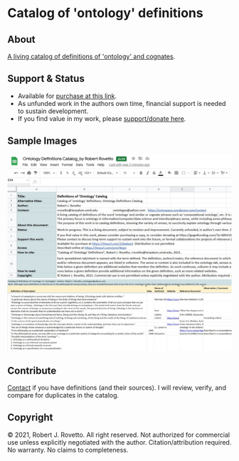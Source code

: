 # Catalog of 'ontology' definitions
## About
[A living catalog of definitions of 'ontology' and cognates](https://tinyurl.com/mtae3d8s). 

## Support & Status
- Available for [purchase at this link](https://tinyurl.com/32bxkee4).
- As unfunded work in the authors own time, financial support is needed to sustain development.
- If you find value in my work, please [support/donate here](https://gogetfunding.com/knowledge-organization-services-ontology-terminology-metadata-concept-analysis/).  

## Sample Images
![Screen capture 1](https://github.com/rrovetto/Ontology-Development-Guidelines/blob/master/images/ScreenCapture_README_OntoDefCat_Rovetto.JPG?raw=true)
![Screen capture 2](https://github.com/rrovetto/Ontology-Development-Guidelines/blob/master/images/ScreenCapture_Onto_OntoDefCat_Rovetto.JPG?raw=true)
## Contribute
[Contact](https://ontospace.wordpress.com/contact) if you have definitions (and their sources). I will review, verify, and compare for duplicates in the catalog. 

## Copyright
© 2021, Robert J. Rovetto. All right reserved.
Not authorized for commercial use unless explicitly negotiated with the author. Citation/attribution required.
No warranty. No claims to completeness.
